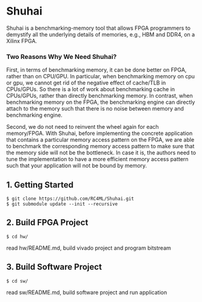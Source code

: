 # Shuhai
Shuhai is a benchmarking-memory tool that allows FPGA programmers to demystify all the underlying details of memories, e.g., HBM and DDR4, on a Xilinx FPGA. 
### Two Reasons Why We Need Shuhai? 
First, in terms of benchmarking memory, it can be done better on FPGA, rather than on CPU/GPU. 
In particular, when benchmarking memory on cpu or gpu, we cannot get rid of the negative effect of cache/TLB in CPUs/GPUs. So there is a lot of work about benchmarking cache in CPUs/GPUs, rather than directly benchmarking memory. 
In contrast, when benchmarking memory on the FPGA, the benchmarking engine can directly attach to the memory such that there is no noise between memory and benchmarking engine.

Second, we do not need to reinvent the wheel again for each memory/FPGA. With Shuhai, before implementing the concrete application that contains a particular memory access pattern on the FPGA, we are able to benchmark the corresponding memory access pattern to make sure that the memory side will not be the bottleneck. In case it is, the authors need to tune the implementation to have a more efficient memory access pattern such that your application will not be bound by memory. 


## 1. Getting Started
```
$ git clone https://github.com/RC4ML/Shuhai.git
$ git submodule update --init --recursive
```

## 2. Build FPGA Project
```
$ cd hw/
```
read hw/README.md, build vivado project and program bitstream

## 3. Build Software Project
```
$ cd sw/
```
read sw/README.md, build software project and run application
